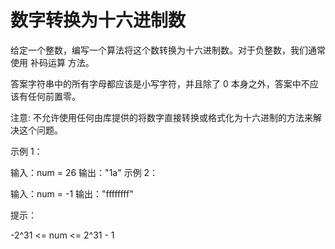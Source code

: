 # 数字转换为十六进制数

给定一个整数，编写一个算法将这个数转换为十六进制数。对于负整数，我们通常使用 补码运算 方法。

答案字符串中的所有字母都应该是小写字符，并且除了 0 本身之外，答案中不应该有任何前置零。

注意: 不允许使用任何由库提供的将数字直接转换或格式化为十六进制的方法来解决这个问题。

示例 1：

输入：num = 26
输出："1a"
示例 2：

输入：num = -1
输出："ffffffff"

提示：

-2^31 <= num <= 2^31 - 1
